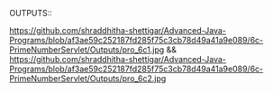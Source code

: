 OUTPUTS::

https://github.com/shraddhitha-shettigar/Advanced-Java-Programs/blob/af3ae59c252187fd285f75c3cb78d49a41a9e089/6c-PrimeNumberServlet/Outputs/pro_6c1.jpg && https://github.com/shraddhitha-shettigar/Advanced-Java-Programs/blob/af3ae59c252187fd285f75c3cb78d49a41a9e089/6c-PrimeNumberServlet/Outputs/pro_6c2.jpg